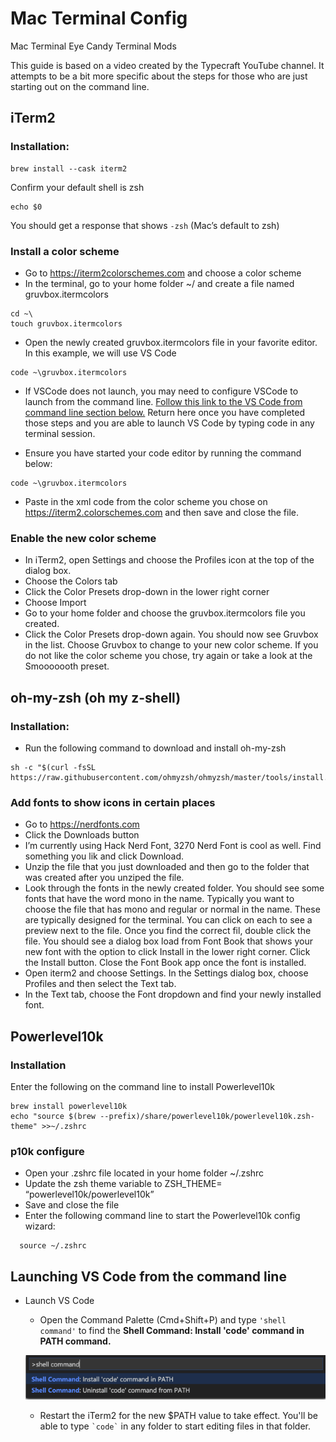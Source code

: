 # Mac Terminal Config

Mac Terminal Eye Candy Terminal Mods

This guide is based on a video created by the Typecraft YouTube channel. It attempts to be a bit more specific about the steps for those who are just starting out on the command line.

## iTerm2

### Installation:

```
brew install --cask iterm2
```

Confirm your default shell is zsh

```
echo $0
```

You should get a response that shows `-zsh` (Mac’s default to zsh)

### Install a color scheme

- Go to <https://iterm2colorschemes.com> and choose a color scheme
- In the terminal, go to your home folder ~/ and create a file named gruvbox.itermcolors

```
cd ~\
touch gruvbox.itermcolors
```

- Open the newly created gruvbox.itermcolors file in your favorite editor. In this example, we will use VS Code

```
code ~\gruvbox.itermcolors
```

- If VSCode does not launch, you may need to configure VSCode to launch from the command line. [Follow this link to the VS Code from command line section below.](#Launching-VS-Code-from-the-command-line) Return here once you have completed those steps and you are able to launch VS Code by typing code in any terminal session.

- Ensure you have started your code editor by running the command below:

```
code ~\gruvbox.itermcolors
```

- Paste in the xml code from the color scheme you chose on <https://iterm2.colorschemes.com> and then save and close the file.

### Enable the new color scheme

- In iTerm2, open Settings and choose the Profiles icon at the top of the dialog box.
- Choose the Colors tab
- Click the Color Presets drop-down in the lower right corner
- Choose Import
- Go to your home folder and choose the gruvbox.itermcolors file you created.
- Click the Color Presets drop-down again. You should now see Gruvbox in the list. Choose Gruvbox to change to your new color scheme. If you do not like the color scheme you chose, try again or take a look at the Smooooooth preset.

## oh-my-zsh (oh my z-shell)

### Installation:

- Run the following command to download and install oh-my-zsh

```
sh -c "$(curl -fsSL https://raw.githubusercontent.com/ohmyzsh/ohmyzsh/master/tools/install.sh)"
```

### Add fonts to show icons in certain places

- Go to <https://nerdfonts.com>
- Click the Downloads button
- I’m currently using Hack Nerd Font, 3270 Nerd Font is cool as well. Find something you lik and click Download.
- Unzip the file that you just downloaded and then go to the folder that was created after you unziped the file.
- Look through the fonts in the newly created folder. You should see some fonts that have the word mono in the name. Typically you want to choose the file that has mono and regular or normal in the name. These are typically designed for the terminal. You can click on each to see a preview next to the file. Once you find the correct fil, double click the file. You should see a dialog box load from Font Book that shows your new font with the option to click Install in the lower right corner. Click the Install button. Close the Font Book app once the font is installed.
- Open iterm2 and choose Settings. In the Settings dialog box, choose Profiles and then select the Text tab.
- In the Text tab, choose the Font dropdown and find your newly installed font.

## Powerlevel10k

### Installation

Enter the following on the command line to install Powerlevel10k

```
brew install powerlevel10k
echo "source $(brew --prefix)/share/powerlevel10k/powerlevel10k.zsh-theme" >>~/.zshrc
```

### p10k configure

- Open your .zshrc file located in your home folder ~/.zshrc
- Update the zsh theme variable to ZSH_THEME= “powerlevel10k/powerlevel10k”
- Save and close the file
- Enter the following command line to start the Powerlevel10k config wizard:

```
  source ~/.zshrc
```

## Launching VS Code from the command line

- Launch VS Code

  - Open the Command Palette (Cmd+Shift+P) and type `'shell command'` to find the **Shell Command: Install 'code' command in PATH command.**

  ![Image of VS Code Command Palette](./images/codeCommandLine.png)

  - Restart the iTerm2 for the new $PATH value to take effect. You'll be able to type `` `code` `` in any folder to start editing files in that folder.
